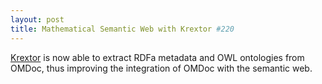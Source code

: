 ```yaml
---
layout: post
title: Mathematical Semantic Web with Krextor #220
---
```

[Krextor](http://kwarc.info/projects/krextor) is now able to extract RDFa metadata and OWL ontologies from OMDoc, thus improving the integration of OMDoc with the semantic web.
